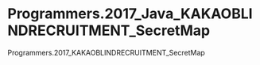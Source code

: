 # Programmers.2017_Java_KAKAOBLINDRECRUITMENT_SecretMap
Programmers.2017_KAKAOBLINDRECRUITMENT_SecretMap
